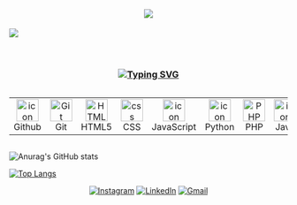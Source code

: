 <!-- **************************************************************** APRESENTAÇÃO **************************************************************** -->
<p align="center">
    <a href="http://jrohit.com.np" target="_blank">
        <img src="https://github-widgetbox.vercel.app/api/profile?username=Matheus0s0souza&data=followers,repositories,stars,commits&theme=dark" alt="GitHub WidgetBox" width="90%" height="0%">
    </a>
<h1 align="center">
<img src="https://readme-typing-svg.herokuapp.com/?font=Righteous&size=35&color=640787&center=true&vCenter=true&width=650&height=70&duration=4000&lines=Entusiasta+em+computação+e+ciência...;+Técnico+em+informática+para+internet..." />
</h1>
<img src="https://user-images.githubusercontent.com/73097560/115834477-dbab4500-a447-11eb-908a-139a6edaec5c.gif"><br><br><br>
<h3 align="center"><a href="https://git.io/typing-svg"><img src="https://readme-typing-svg.demolab.com?font=Fira+Code&weight=500&size=25&pause=0&duration=4000&color=640787&center=true&width=700&lines=Tecnologias;Technologies" alt="Typing SVG" /></a></h3>
<p align="center">
<p align="center">
<div style="display: flex; align-items: flex-start; align: center">
<table align="center">
  <tr>
    <td align="center" width="96">
        <img src="https://techstack-generator.vercel.app/github-icon.svg" alt="icon" width="40" height="40" />
      <br>Github
    </td>
    <td align="center" width="96"> 
        <img src="https://user-images.githubusercontent.com/25181517/192108372-f71d70ac-7ae6-4c0d-8395-51d8870c2ef0.png" width="40" height="40" alt="Git" />
      <br>Git
    <td align="center"  width="96">
        <img src="https://skillicons.dev/icons?i=html" width="40" height="40" alt="HTML5" />
      <br>HTML5
    </td>
    <td align="center" width="96">
        <img src="https://skillicons.dev/icons?i=css" width="40" height="40" alt="css" />
      <br>CSS
    </td>
    <td align="center" width="96">
        <img src="https://skillicons.dev/icons?i=js" alt="icon" width="40" height="40" />
      <br>JavaScript
    </td>
      <td align="center" width="96">
        <img src="https://skillicons.dev/icons?i=py" alt="icon" width="40" height="40" />
      <br>Python
    </td>
    <td align="center" width="96">
        <img src="https://skillicons.dev/icons?i=php" width="40" height="40" alt="PHP" />
      <br>PHP
    </td>
      <td align="center" width="96">
        <img src="https://skillicons.dev/icons?i=java" alt="icon" width="40" height="40" />
      <br>Java
    </td>
    <td align="center" width="96">
        <img src="https://skillicons.dev/icons?i=vscode" width="40" height="40" alt="VsCode" />
      <br>VsCode
    </td>
       <td align="center" width="96">
        <img src="https://skillicons.dev/icons?i=androidstudio" width="40" height="40" alt="VsCode" />
      <br>AndroidS
    </td>
       <td align="center" width="96">
        <img src="https://skillicons.dev/icons?i=azure" width="40" height="40" alt="VsCode" />
      <br>Azure
    </td>
    </table>
<br><br>
</div>


![Anurag's GitHub stats](https://github-readme-stats.vercel.app/api?username=Matheus0s0souza&hide=prs,issues,contribs&show_icons=true&theme=midnight-purple)

[![Top Langs](https://github-readme-stats.vercel.app/api/top-langs/?username=anuraghazra&layout=compact)](https://github.com/anuraghazra/github-readme-stats)

<div align="center">

[![Instagram](https://img.shields.io/badge/Instagram-%23E4405F.svg?logo=Instagram&logoColor=white)](https://www.instagram.com/matheussz.souza) 
[![LinkedIn](https://img.shields.io/badge/LinkedIn-%230077B5.svg?logo=linkedin&logoColor=white)](https://www.linkedin.com/in/matheus-silva-souza)
[![Gmail](https://img.shields.io/badge/Gmail-%23ea4335.svg?logo=Gmail&logoColor=white)](https://mail.google.com/mail/u/0/?hl=pt-BR#inbox)


</div>





